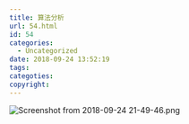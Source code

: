 ```yaml
---
title: 算法分析
url: 54.html
id: 54
categories:
  - Uncategorized
date: 2018-09-24 13:52:19
tags:
categoties:
copyright:
---
```


![Screenshot from 2018-09-24 21-49-46.png](https://jason87459473.files.wordpress.com/2018/09/screenshot-from-2018-09-24-21-49-46.png)